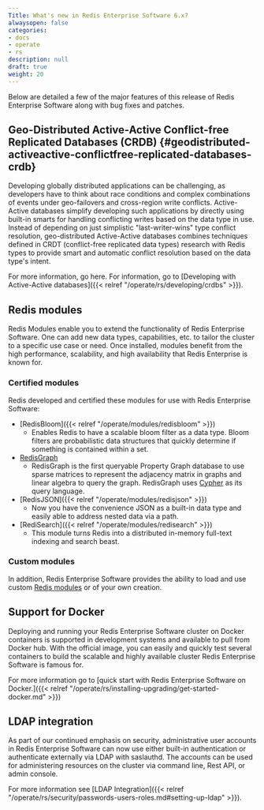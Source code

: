 ```yaml
---
Title: What's new in Redis Enterprise Software 6.x?
alwaysopen: false
categories:
- docs
- operate
- rs
description: null
draft: true
weight: 20
---
```

Below are detailed a few of the major features of this release of Redis Enterprise Software
along with bug fixes and patches.

## Geo-Distributed Active-Active Conflict-free Replicated Databases (CRDB) {#geodistributed-activeactive-conflictfree-replicated-databases-crdb}

Developing globally distributed applications can be challenging, as
developers have to think about race conditions and complex combinations
of events under geo-failovers and cross-region write conflicts. Active-Active databases
simplify developing such applications by directly using built-in smarts
for handling conflicting writes based on the data type in use. Instead
of depending on just simplistic "last-writer-wins" type conflict
resolution, geo-distributed Active-Active databases combines techniques defined in CRDT
(conflict-free replicated data types) research with Redis types to
provide smart and automatic conflict resolution based on the data type's
intent.

For more information, go here. For information, go to [Developing with
Active-Active databases]({{< relref "/operate/rs/developing/crdbs" >}}).

## Redis modules

Redis Modules enable you to extend the functionality of Redis Enterprise
Software. One can add new data types, capabilities, etc. to tailor the
cluster to a specific use case or need. Once installed, modules benefit
from the high performance, scalability, and high availability that Redis
Enterprise is known for.

### Certified modules

Redis developed and certified these modules for use with Redis Enterprise Software:

- [RedisBloom]({{< relref "/operate/modules/redisbloom" >}})
    - Enables Redis to have a scalable bloom filter as a data type. Bloom
      filters are probabilistic data structures that quickly determine if something is contained within a set.
- [RedisGraph](https://oss.redislabs.com/redisgraph/#quickstart)
    - RedisGraph is the first queryable Property Graph database to use sparse
      matrices to represent the adjacency matrix in graphs and linear algebra to query the graph.
      RedisGraph uses [Cypher](https://www.opencypher.org/) as its query language.
- [RedisJSON]({{< relref "/operate/modules/redisjson" >}})
    - Now you have the convenience JSON as a built-in data type and easily
      able to address nested data via a path.
- [RediSearch]({{< relref "/operate/modules/redisearch" >}})
    - This module turns Redis into a distributed in-memory
      full-text indexing and search beast.

### Custom modules

In addition, Redis Enterprise Software provides the ability to load and
use custom [Redis modules](https://redislabs.com/community/redis-modules-hub/) or
of your own creation.

## Support for Docker

Deploying and running your Redis Enterprise Software cluster on Docker
containers is supported in development systems and
available to pull from Docker hub. With the official image, you can
easily and quickly test several containers to build the scalable
and highly available cluster Redis Enterprise Software is famous for.

For more information go to [quick start with Redis Enterprise Software
on Docker.]({{< relref "/operate/rs/installing-upgrading/get-started-docker.md" >}})

## LDAP integration

As part of our continued emphasis on security, administrative user
accounts in Redis Enterprise Software can now use either built-in
authentication or authenticate externally via LDAP with saslauthd. The
accounts can be used for administering resources on the cluster via
command line, Rest API, or admin console.

For more information see [LDAP
Integration]({{< relref "/operate/rs/security/passwords-users-roles.md#setting-up-ldap" >}}).
